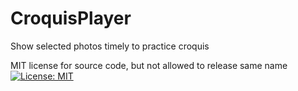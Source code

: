 # CroquisPlayer
Show selected photos timely to practice croquis

MIT license for source code, but not allowed to release same name
[![License: MIT](https://img.shields.io/badge/License-MIT-yellow.svg)](https://opensource.org/licenses/MIT)